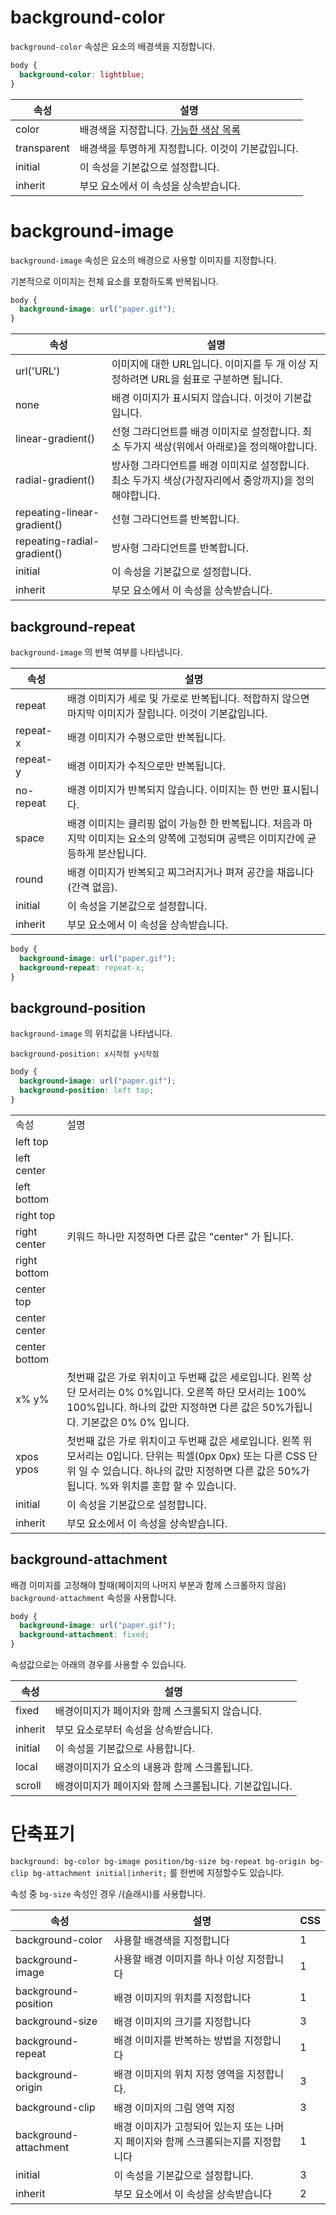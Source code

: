 # background-color

`background-color` 속성은 요소의 배경색을 지정합니다.

```css
body {
  background-color: lightblue;
}
```

속성 | 설명 
---------- | -----------
color | 배경색을 지정합니다. [가능한 색상 목록](https://www.w3schools.com/cssref/css_colors_legal.asp)
transparent | 배경색을 투명하게 지정합니다. 이것이 기본값입니다.
initial | 이 속성을 기본값으로 설정합니다.
inherit | 부모 요소에서 이 속성을 상속받습니다.



# background-image
`background-image` 속성은 요소의 배경으로 사용할 이미지를 지정합니다.

기본적으로 이미지는 전체 요소를 포함하도록 반복됩니다.

```css
body {
  background-image: url("paper.gif");
}
```

속성 | 설명 
---------- | -----------
url('URL') | 이미지에 대한 URL입니다. 이미지를 두 개 이상 지정하려면 URL을 쉼표로 구분하면 됩니다.
none | 배경 이미지가 표시되지 않습니다. 이것이 기본값입니다.
linear-gradient() | 선형 그라디언트를 배경 이미지로 설정합니다. 최소 두가지 색상(위에서 아래로)을 정의해야합니다.
radial-gradient() | 방사형 그라디언트를 배경 이미지로 설정합니다. 최소 두가지 색상(가장자리에서 중앙까지)을 정의해야합니다.
repeating-linear-gradient() | 선형 그라디언트를 반복합니다.
repeating-radial-gradient() | 방사형 그라디언트를 반복합니다.
initial | 이 속성을 기본값으로 설정합니다.
inherit | 부모 요소에서 이 속성을 상속받습니다.

## background-repeat

`background-image` 의 반복 여부를 나타냅니다.

속성 | 설명 
---------- | -----------
repeat | 배경 이미지가 세로 및 가로로 반복됩니다. 적합하지 않으면 마지막 이미지가 잘립니다. 이것이 기본값입니다.
repeat-x | 배경 이미지가 수평으로만 반복됩니다.
repeat-y | 배경 이미지가 수직으로만 반복됩니다.
no-repeat | 배경 이미지가 반복되지 않습니다. 이미지는 한 번만 표시됩니다.
space | 배경 이미지는 클리핑 없이 가능한 한 반복됩니다. 처음과 마지막 이미지는 요소의 양쪽에 고정되며 공백은 이미지간에 균등하게 분산됩니다.
round | 배경 이미지가 반복되고 찌그러지거나 펴져 공간을 채웁니다(간격 없음).
initial | 이 속성을 기본값으로 설정합니다.
inherit | 부모 요소에서 이 속성을 상속받습니다.

```css
body {
  background-image: url("paper.gif");
  background-repeat: repeat-x;
}
```

## background-position

`background-image` 의 위치값을 나타냅니다.

`background-position: x시작점 y시작점`

```css
body {
  background-image: url("paper.gif");
  background-position: left top;
}
```

<table>
  <tr>
    <td>속성</td>
    <td>설명</td>
  </tr>
  <tr>
    <td>left top</td>
    <td rowspan="8">키워드 하나만 지정하면 다른 값은 "center" 가 됩니다.</td>
  </tr>
  <tr>
    <td>left center</td>
  </tr>
  <tr>
    <td>left bottom</td>
  </tr>
  <tr>
    <td>right top</td>
  </tr>
  <tr>
    <td>right center</td>
  </tr>
  <tr>
    <td>right bottom</td>
  </tr>
  <tr>
    <td>center top</td>
  </tr>
  <tr>
    <td>center center</td>
  </tr>
  <tr>
    <td>center bottom</td>
  </tr>
  <tr>
    <td>x% y%</td>
    <td>첫번째 값은 가로 위치이고 두번째 값은 세로입니다. 왼쪽 상단 모서리는 0% 0%입니다. 오른쪽 하단 모서리는 100% 100%입니다. 하나의 값만 지정하면 다른 값은 50%가됩니다. 기본값은 0% 0% 입니다.</td>
  </tr>
  <tr>
    <td>xpos ypos</td>
    <td>첫번째 값은 가로 위치이고 두번째 값은 세로입니다. 왼쪽 위 모서리는 0입니다. 단위는 픽셀(0px 0px) 또는 다른 CSS 단위 일 수 있습니다. 하나의 값만 지정하면 다른 값은 50%가 됩니다. %와 위치를 혼합 할 수 있습니다.</td>
  </tr>
  <tr>
    <td>initial</td>
    <td>이 속성을 기본값으로 설정합니다.</td>
  </tr>
  <tr>
    <td>inherit</td>
    <td>부모 요소에서 이 속성을 상속받습니다.</td>
  </tr>
</table>


## background-attachment

배경 이미지를 고정해야 할때(페이지의 나머지 부분과 함께 스크롤하지 않음) `background-attachment` 속성을 사용합니다.


```css
body {
  background-image: url("paper.gif");
  background-attachment: fixed;
}
```

속성값으로는 아래의 경우를 사용할 수 있습니다.

속성 | 설명 
---------- | -----------
fixed | 배경이미지가 페이지와 함께 스크롤되지 않습니다.
inherit | 부모 요소로부터 속성을 상속받습니다.
initial | 이 속성을 기본값으로 사용합니다.
local | 배경이미지가 요소의 내용과 함께 스크롤됩니다.
scroll | 배경이미지가 페이지와 함께 스크롤됩니다. 기본값입니다.


# 단축표기

`background: bg-color bg-image position/bg-size bg-repeat bg-origin bg-clip bg-attachment initial|inherit;` 를 한번에 지정할수도 있습니다.

속성 중 `bg-size` 속성인 경우 /(슬래시)를 사용합니다.

속성 | 설명 | CSS
---------- | ----------- | -------------
background-color | 사용할 배경색을 지정합니다 |	1
background-image | 사용할 배경 이미지를 하나 이상 지정합니다 | 1
background-position | 배경 이미지의 위치를 지정합니다 | 1
background-size | 배경 이미지의 크기를 지정합니다 | 3
background-repeat | 배경 이미지를 반복하는 방법을 지정합니다 | 1
background-origin | 배경 이미지의 위치 지정 영역을 지정합니다. | 3
background-clip | 배경 이미지의 그림 영역 지정 | 3
background-attachment | 배경 이미지가 고정되어 있는지 또는 나머지 페이지와 함께 스크롤되는지를 지정합니다 | 1
initial | 이 속성을 기본값으로 설정합니다. | 3
inherit | 부모 요소에서 이 속성을 상속받습니다 | 2



